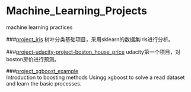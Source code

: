 # Machine_Learning_Projects
machine learning practices 

###[project\_iris](./project_iris)
 树叶分类基础项目，采用sklearn的数据集iris进行分析。
 
###[project-udacity-project-boston_house_price](project-udacity-project-boston_house_price)
udacity第一个项目，对boston房价进行预测。

###[project\_xgboost\_example](./project_xgboost_example)	
Introduction to boosting methods
Usingg xgboost to solve a read dataset and learn the basic processes.